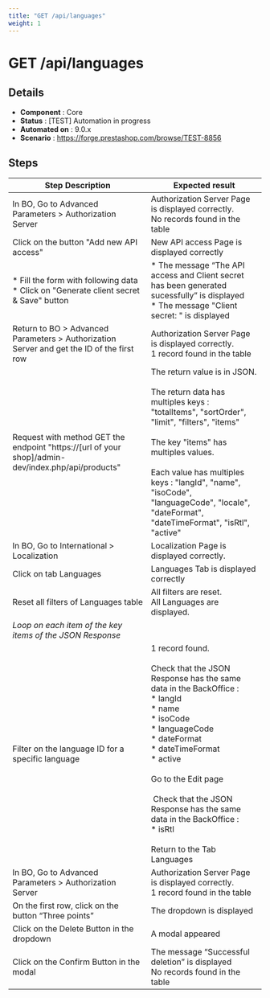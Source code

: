 ```yaml
---
title: "GET /api/languages"
weight: 1
---
```


# GET /api/languages
## Details
* **Component** : Core
* **Status** : [TEST] Automation in progress
* **Automated on** : 9.0.x
* **Scenario** : https://forge.prestashop.com/browse/TEST-8856

## Steps
| Step Description | Expected result |
| ----- | ----- |
| In BO, Go to Advanced Parameters > Authorization Server | Authorization Server Page is displayed correctly.<br>No records found in the table |
| Click on the button "Add new API access" | New API access Page is displayed correctly |
| * Fill the form with following data<br> * Click on "Generate client secret & Save" button | * The message “The API access and Client secret has been generated sucessfully” is displayed<br> * The message "Client secret: " is displayed |
| Return to BO > Advanced Parameters > Authorization Server and get the ID of the first row | Authorization Server Page is displayed correctly.<br>1 record found in the table |
| Request with method GET the endpoint "https://[url of your shop]/admin-dev/index.php/api/products" | The return value is in JSON.<br><br>The return data has multiples keys : "totalItems", "sortOrder", "limit", "filters", "items"<br><br>The key "items" has multiples values.<br><br>Each value has multiples keys : "langId", "name", "isoCode", "languageCode", "locale", "dateFormat", "dateTimeFormat", "isRtl", "active" |
| In BO, Go to International > Localization | Localization Page is displayed correctly. |
| Click on tab Languages | Languages Tab is displayed correctly |
| Reset all filters of Languages table | All filters are reset. <br>All Languages are displayed. |
| *Loop on each item of the key items of the JSON Response* |  |
| Filter on the language ID for a specific language | 1 record found.<br><br>Check that the JSON Response has the same data in the BackOffice :<br> * langId<br> * name<br> * isoCode<br> * languageCode<br> * dateFormat<br> * dateTimeFormat<br> * active<br><br>Go to the Edit page<br><br> Check that the JSON Response has the same data in the BackOffice :<br> * isRtl<br><br>Return to the Tab Languages |
| In BO, Go to Advanced Parameters > Authorization Server | Authorization Server Page is displayed correctly.<br>1 record found in the table |
| On the first row, click on the button “Three points” | The dropdown is displayed |
| Click on the Delete Button in the dropdown | A modal appeared |
| Click on the Confirm Button in the modal | The message “Successful deletion” is displayed<br>No records found in the table |

